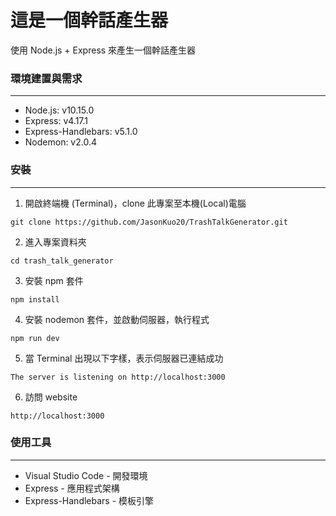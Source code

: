 # 這是一個幹話產生器

使用 Node.js + Express 來產生一個幹話產生器

### 環境建置與需求

---

- Node.js: v10.15.0
- Express: v4.17.1
- Express-Handlebars: v5.1.0
- Nodemon: v2.0.4

### 安裝

---

1. 開啟終端機 (Terminal)，clone 此專案至本機(Local)電腦
<pre><code>git clone https://github.com/JasonKuo20/TrashTalkGenerator.git</code></pre>

2. 進入專案資料夾
<pre><code>cd trash_talk_generator</code></pre>

3. 安裝 npm 套件
<pre><code>npm install</code></pre>

4. 安裝 nodemon 套件，並啟動伺服器，執行程式
<pre><code>npm run dev</code></pre>

5. 當 Terminal 出現以下字樣，表示伺服器已連結成功
<pre><code>The server is listening on http://localhost:3000</code></pre>

6. 訪問 website
<pre><code>http://localhost:3000</code></pre>

### 使用工具

---

- Visual Studio Code - 開發環境
- Express - 應用程式架構
- Express-Handlebars - 模板引擎

